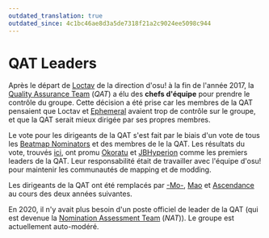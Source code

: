 ```yaml
---
outdated_translation: true
outdated_since: 4c1bc46ae8d3a5de7318f21a2c9024ee5098c944
---
```


# QAT Leaders

Après le départ de [Loctav](https://osu.ppy.sh/users/71366) de la direction d'osu! à la fin de l'année 2017, la [Quality Assurance Team](/wiki/People/Quality_Assurance_Team) (*QAT*) a élu des **chefs d'équipe** pour prendre le contrôle du groupe. Cette décision a été prise car les membres de la QAT pensaient que Loctav et [Ephemeral](https://osu.ppy.sh/users/102335) avaient trop de contrôle sur le groupe, et que la QAT serait mieux dirigée par ses propres membres.

Le vote pour les dirigeants de la QAT s'est fait par le biais d'un vote de tous les [Beatmap Nominators](/wiki/People/Beatmap_Nominators) et des membres de le la QAT. Les résultats du vote, trouvés [ici](https://osu.ppy.sh/community/forums/topics/640679), ont promu [Okoratu](https://osu.ppy.sh/users/1623405) et [JBHyperion](https://osu.ppy.sh/users/4879508) comme les premiers leaders de la QAT. Leur responsabilité était de travailler avec l'équipe d'osu! pour maintenir les communautés de mapping et de modding.

Les dirigeants de la QAT ont été remplacés par [-Mo-](https://osu.ppy.sh/users/2202163), [Mao](https://osu.ppy.sh/users/2204515) et [Ascendance](https://osu.ppy.sh/users/2931883) au cours des deux années suivantes.

En 2020, il n'y avait plus besoin d'un poste officiel de leader de la QAT (qui est devenue la [Nomination Assessment Team](/wiki/People/Nomination_Assessment_Team) (*NAT*)). Le groupe est actuellement auto-modéré.

